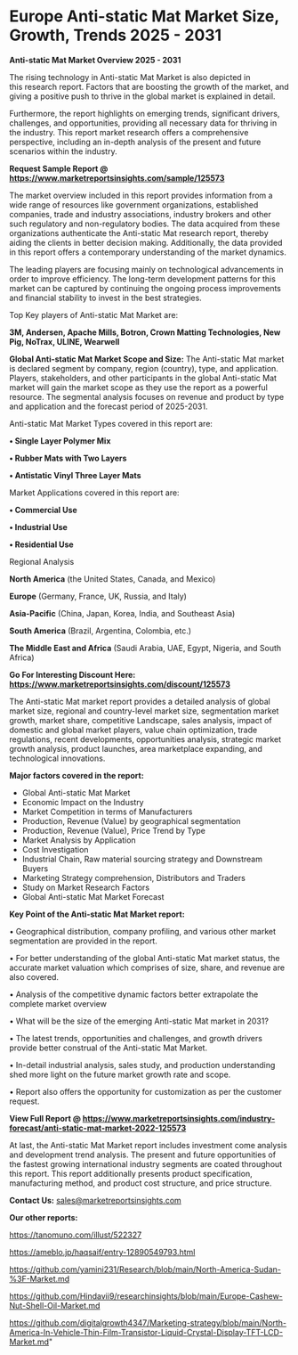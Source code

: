 # Europe Anti-static Mat Market Size, Growth, Trends 2025 - 2031

<Strong> Anti-static Mat Market Overview 2025 - 2031</strong>

The rising technology in Anti-static Mat Market is also depicted in this research report. Factors that are boosting the growth of the market, and giving a positive push to thrive in the global market is explained in detail.

Furthermore, the report highlights on emerging trends, significant drivers, challenges, and opportunities, providing all necessary data for thriving in the industry. This report market research offers a comprehensive perspective, including an in-depth analysis of the present and future scenarios within the industry.

<strong>Request Sample Report @ <a href=https://www.marketreportsinsights.com/sample/125573>https://www.marketreportsinsights.com/sample/125573</a></strong>

The market overview included in this report provides information from a wide range of resources like government organizations, established companies, trade and industry associations, industry brokers and other such regulatory and non-regulatory bodies. The data acquired from these organizations authenticate the Anti-static Mat research report, thereby aiding the clients in better decision making. Additionally, the data provided in this report offers a contemporary understanding of the market dynamics.

The leading players are focusing mainly on technological advancements in order to improve efficiency. The long-term development patterns for this market can be captured by continuing the ongoing process improvements and financial stability to invest in the best strategies.

Top Key players of Anti-static Mat Market are:

<strong>3M, Andersen, Apache Mills, Botron, Crown Matting Technologies, New Pig, NoTrax, ULINE, Wearwell</strong>

<strong><b>Global Anti-static Mat Market Scope and Size:</b></strong>
The Anti-static Mat market is declared segment by company, region (country), type, and application. Players, stakeholders, and other participants in the global Anti-static Mat market will gain the market scope as they use the report as a powerful resource. The segmental analysis focuses on revenue and product by type and application and the forecast period of 2025-2031.

Anti-static Mat Market Types covered in this report are:

<strong>• Single Layer Polymer Mix

• Rubber Mats with Two Layers

• Antistatic Vinyl Three Layer Mats</strong>

Market Applications covered in this report are:

<strong>• Commercial Use

• Industrial Use

• Residential Use</strong> 

Regional Analysis

<strong>North America</strong> (the United States, Canada, and Mexico)

<strong>Europe</strong> (Germany, France, UK, Russia, and Italy)

<strong>Asia-Pacific</strong> (China, Japan, Korea, India, and Southeast Asia)

<strong>South America</strong> (Brazil, Argentina, Colombia, etc.)

<strong>The Middle East and Africa</strong> (Saudi Arabia, UAE, Egypt, Nigeria, and South Africa)

<strong>Go For Interesting Discount Here: <a href=https://www.marketreportsinsights.com/discount/125573>https://www.marketreportsinsights.com/discount/125573</a></strong>

The Anti-static Mat market report provides a detailed analysis of global market size, regional and country-level market size, segmentation market growth, market share, competitive Landscape, sales analysis, impact of domestic and global market players, value chain optimization, trade regulations, recent developments, opportunities analysis, strategic market growth analysis, product launches, area marketplace expanding, and technological innovations.

<strong><b>Major factors covered in the report:</b></strong>
<ul>
  <li>Global Anti-static Mat Market </li>
  <li>Economic Impact on the Industry</li>
  <li>Market Competition in terms of Manufacturers</li>
  <li>Production, Revenue (Value) by geographical segmentation</li>
  <li>Production, Revenue (Value), Price Trend by Type</li>
  <li>Market Analysis by Application</li>
  <li>Cost Investigation</li>
  <li>Industrial Chain, Raw material sourcing strategy and Downstream Buyers</li>
  <li>Marketing Strategy comprehension, Distributors and Traders</li>
  <li>Study on Market Research Factors</li>
  <li>Global Anti-static Mat Market Forecast</li>
</ul>

<strong><b>Key Point of the Anti-static Mat Market report:</b></strong>

• Geographical distribution, company profiling, and various other market segmentation are provided in the report.

• For better understanding of the global Anti-static Mat market status, the accurate market valuation which comprises of size, share, and revenue are also covered.

• Analysis of the competitive dynamic factors better extrapolate the complete market overview

• What will be the size of the emerging Anti-static Mat market in 2031?

• The latest trends, opportunities and challenges, and growth drivers provide better construal of the Anti-static Mat Market.

• In-detail industrial analysis, sales study, and production understanding shed more light on the future market growth rate and scope.

• Report also offers the opportunity for customization as per the customer request.

<strong><b>View Full Report @ <a href=https://www.marketreportsinsights.com/industry-forecast/anti-static-mat-market-2022-125573>https://www.marketreportsinsights.com/industry-forecast/anti-static-mat-market-2022-125573</a></b></strong>


At last, the Anti-static Mat Market report includes investment come analysis and development trend analysis. The present and future opportunities of the fastest growing international industry segments are coated throughout this report. This report additionally presents product specification, manufacturing method, and product cost structure, and price structure.

<strong>Contact Us:</strong>
sales@marketreportsinsights.com

<strong>Our other reports:</strong>

<a href=https://tanomuno.com/illust/522327>https://tanomuno.com/illust/522327</a>

<a href=https://ameblo.jp/haqsaif/entry-12890549793.html>https://ameblo.jp/haqsaif/entry-12890549793.html</a>

<a href=https://github.com/yamini231/Research/blob/main/North-America-Sudan-%3F-Market.md>https://github.com/yamini231/Research/blob/main/North-America-Sudan-%3F-Market.md</a>

<a href=https://github.com/Hindavii9/researchinsights/blob/main/Europe-Cashew-Nut-Shell-Oil-Market.md>https://github.com/Hindavii9/researchinsights/blob/main/Europe-Cashew-Nut-Shell-Oil-Market.md</a>

<a href=https://github.com/digitalgrowth4347/Marketing-strategy/blob/main/North-America-In-Vehicle-Thin-Film-Transistor-Liquid-Crystal-Display-TFT-LCD-Market.md>https://github.com/digitalgrowth4347/Marketing-strategy/blob/main/North-America-In-Vehicle-Thin-Film-Transistor-Liquid-Crystal-Display-TFT-LCD-Market.md</a>"
